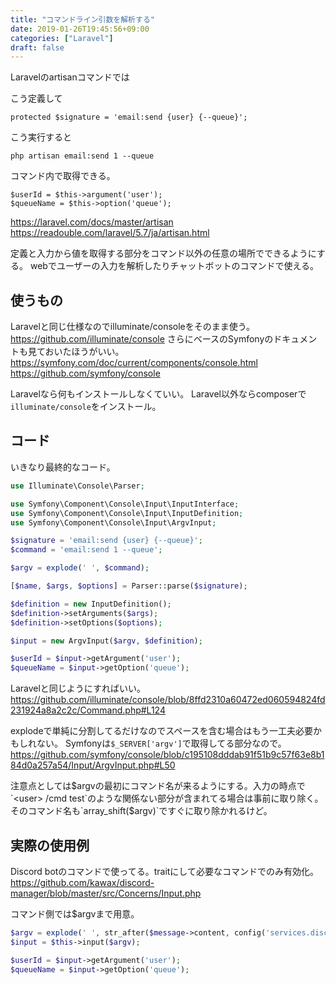 ```yaml
---
title: "コマンドライン引数を解析する"
date: 2019-01-26T19:45:56+09:00
categories: ["Laravel"]
draft: false
---
```


Laravelのartisanコマンドでは

こう定義して
```
protected $signature = 'email:send {user} {--queue}';
```
こう実行すると
```
php artisan email:send 1 --queue
```
コマンド内で取得できる。
```
$userId = $this->argument('user');
$queueName = $this->option('queue');
```

https://laravel.com/docs/master/artisan
https://readouble.com/laravel/5.7/ja/artisan.html

定義と入力から値を取得する部分をコマンド以外の任意の場所でできるようにする。
webでユーザーの入力を解析したりチャットボットのコマンドで使える。

## 使うもの
Laravelと同じ仕様なのでilluminate/consoleをそのまま使う。
https://github.com/illuminate/console
さらにベースのSymfonyのドキュメントも見ておいたほうがいい。
https://symfony.com/doc/current/components/console.html
https://github.com/symfony/console

Laravelなら何もインストールしなくていい。
Laravel以外ならcomposerで`illuminate/console`をインストール。

## コード
いきなり最終的なコード。

```php
use Illuminate\Console\Parser;

use Symfony\Component\Console\Input\InputInterface;
use Symfony\Component\Console\Input\InputDefinition;
use Symfony\Component\Console\Input\ArgvInput;

$signature = 'email:send {user} {--queue}';
$command = 'email:send 1 --queue';

$argv = explode(' ', $command);

[$name, $args, $options] = Parser::parse($signature);

$definition = new InputDefinition();
$definition->setArguments($args);
$definition->setOptions($options);

$input = new ArgvInput($argv, $definition);

$userId = $input->getArgument('user');
$queueName = $input->getOption('queue');
```

Laravelと同じようにすればいい。
https://github.com/illuminate/console/blob/8ffd2310a60472ed060594824fd231924a8a2c2c/Command.php#L124

explodeで単純に分割してるだけなのでスペースを含む場合はもう一工夫必要かもしれない。
Symfonyは`$_SERVER['argv']`で取得してる部分なので。
https://github.com/symfony/console/blob/c195108dddab91f51b9c57f63e8b184d0a257a54/Input/ArgvInput.php#L50

注意点としては$argvの最初にコマンド名が来るようにする。入力の時点で`<user> /cmd test`のような関係ない部分が含まれてる場合は事前に取り除く。
そのコマンド名も`array_shift($argv)`ですぐに取り除かれるけど。

## 実際の使用例
Discord botのコマンドで使ってる。traitにして必要なコマンドでのみ有効化。
https://github.com/kawax/discord-manager/blob/master/src/Concerns/Input.php

コマンド側では$argvまで用意。

```php
$argv = explode(' ', str_after($message->content, config('services.discord.prefix')));
$input = $this->input($argv);

$userId = $input->getArgument('user');
$queueName = $input->getOption('queue');
```
